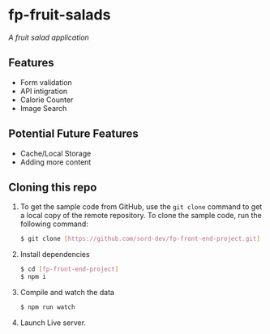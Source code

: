 # fp-fruit-salads

*A fruit salad application*

## Features

- Form validation
- API intigration
- Calorie Counter
- Image Search

## Potential Future Features

 - Cache/Local Storage
 - Adding more content


## Cloning this repo

1.  To get the sample code from GitHub, use the  `git clone`  command to get a local copy of the remote repository. To clone the sample code, run the following command:
    
    ```bash
    $ git clone [https://github.com/sord-dev/fp-front-end-project.git]
    ```

    
2.  Install dependencies
    ``` bash 
    $ cd [fp-front-end-project]
    $ npm i
	```

3.  Compile and watch the data

    ``` bash 
    $ npm run watch
	```

4. Launch Live server.


